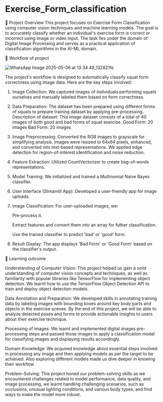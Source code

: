 # Exercise_Form_classification

📌 Project Overview
This project focuses on Exercise Form Classification using computer vision techniques and machine learning models. The goal is to accurately classify whether an individual's exercise form is correct or incorrect using image or video input. The task lies under the domain of Digital Image Processing and serves as a practical application of classification algorithms in the AI-ML domain.

📌 Workflow of project 


![WhatsApp Image 2025-05-06 at 13 34 49_132821fe](https://github.com/user-attachments/assets/e141524c-af55-436a-a072-79d3b333c2d1)

The project's workflow is designed to automatically classify squat form correctness using image data. Here are the key steps involved: 

1. Image Collection: We captured images of individuals performing squats ourselves and manually labeled them based on form correctness. 

2. Data Preparation: The dataset has been prepared using different forms of squats to prepare training dataset by applying pre-processing. 
Description of dataset: 
This image dataset consists of a total of 40 images of both good and bad forms of squat exercise. 
Good Form: 20 images 
Bad Form: 20 images 

3. Image Preprocessing: Converted the RGB images to grayscale for simplifying analysis. Images were resized to 64x64 pixels, enhanced, and converted into text-based representations. We applied edge detection for region-of-interest identification and noise reduction. 

4. Feature Extraction: Utilized CountVectorizer to create bag-of-words representations. 

5. Model Training: We initialized and trained a Multinomial Naive Bayes classifier. 

6. User Interface (Streamlit App): Developed a user-friendly app for image uploads. 

7. Image Classification: For user-uploaded images, we: 

   Pre-process it. 

   Extract features and convert them into an array for futher classification. 

   Use the trained classifier to predict 'bad' or 'good' form. 

10. Result Display: The app displays 'Bad Form' or 'Good Form' based on the classifier's output. 

📌 Learning outcome

Understanding of Computer Vision: This project helped us gain a solid understanding of computer vision concepts and techniques, as well as familiarity with popular libraries like TensorFlow for implementing object detection. We learnt how to use the TensorFlow Object Detection API to train and deploy object detection models. 

Data Annotation and Preparation: We developed skills in annotating training data by labeling images with bounding boxes around key body parts and objects in the exercise scenes. By the end of this project, we will be able to analyze detected poses and forms to provide actionable insights to users about their exercise technique. 

Processing of images: We learnt and implemented digital images pre-processing steps and  passed those images to apply a classification model for classifying images and displaying results accordingly. 

Domain Knowledge: We acquired knowledge about essential steps involved in processing any image and then applying models as per the target to be achieved. Also exploring different models made us dive deeper in knowing their workflow  

Problem-Solving: This project honed our problem-solving skills as we encountered challenges related to model performance, data quality, and image processing, we learnt handling challenging scenarios, such as occlusions, unusual lighting conditions, and various body types, and find ways to make the model more robust. 

 

 
